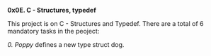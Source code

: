 **0x0E. C - Structures, typedef**

This project is on C - Structures and Typedef.
There are a total of 6 mandatory tasks in the peoject:

*0. Poppy* defines a new type struct dog.


